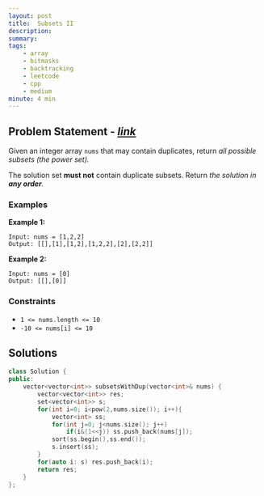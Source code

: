 ```yaml
---
layout: post
title:  Subsets II
description: 
summary: 
tags:
    - array
    - bitmasks
    - backtracking
    - leetcode
    - cpp
    - medium
minute: 4 min
---
```


## Problem Statement - [*link*](https://leetcode.com/problems/subsets-ii/)
Given an integer array `nums` that may contain duplicates, return *all possible subsets (the power set).*

The solution set **must not** contain duplicate subsets. Return *the solution in **any order**.*
 
### Examples   
**Example 1:**  
```
Input: nums = [1,2,2]
Output: [[],[1],[1,2],[1,2,2],[2],[2,2]]
```

**Example 2:**  
```
Input: nums = [0]
Output: [[],[0]]
```

### Constraints
+ `1 <= nums.length <= 10`
+ `-10 <= nums[i] <= 10`


## Solutions

```cpp
class Solution {
public:
    vector<vector<int>> subsetsWithDup(vector<int>& nums) {
        vector<vector<int>> res;
        set<vector<int>> s; 
        for(int i=0; i<pow(2,nums.size()); i++){
            vector<int> ss;
            for(int j=0; j<nums.size(); j++)
                if(i&(1<<j)) ss.push_back(nums[j]);
            sort(ss.begin(),ss.end());
            s.insert(ss);
        }
        for(auto i: s) res.push_back(i);
        return res;
    }
};
```

